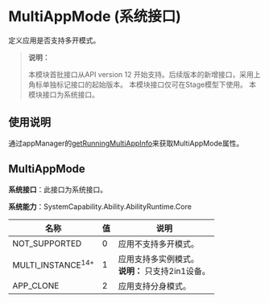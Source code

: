 # MultiAppMode (系统接口)

<!--Kit: Ability Kit-->
<!--Subsystem: Ability-->
<!--Owner: @wendel-->
<!--Designer: @wendel-->
<!--Tester: @lixueqing513-->
<!--Adviser: @huipeizi-->

定义应用是否支持多开模式。

> **说明：**
> 
> 本模块首批接口从API version 12 开始支持。后续版本的新增接口，采用上角标单独标记接口的起始版本。
> 本模块接口仅可在Stage模型下使用。
> 本模块接口为系统接口。

## 使用说明

通过appManager的[getRunningMultiAppInfo](js-apis-app-ability-appManager-sys.md#appmanagergetrunningmultiappinfo12)来获取MultiAppMode属性。

## MultiAppMode

**系统接口**：此接口为系统接口。

**系统能力**：SystemCapability.Ability.AbilityRuntime.Core

| 名称 | 值 |说明 | 
| -------- |----|-------- |
| NOT_SUPPORTED | 0 | 应用不支持多开模式。 |
| MULTI_INSTANCE<sup>14+</sup>  | 1 | 应用支持多实例模式。<br>**说明：** 只支持2in1设备。  |
| APP_CLONE | 2 | 应用支持分身模式。 |